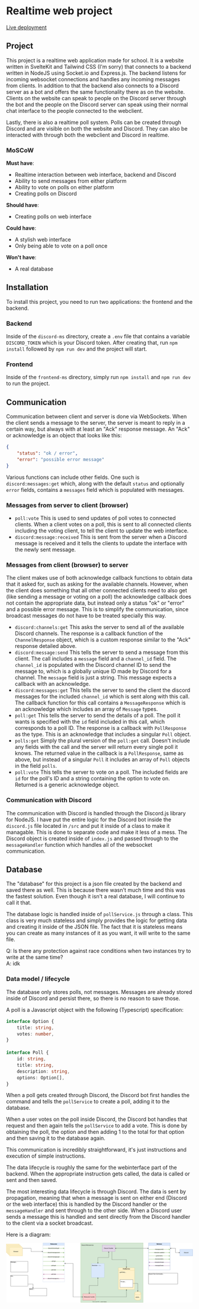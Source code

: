 # Realtime web project

[Live deployment](https://rtw.home.dutchellie.nl)

## Project

This project is a realtime web application made for school.
It is a website written in SvelteKit and Tailwind CSS (I'm sorry) that connects to a backend written in NodeJS using Socket.io and Express.js.
The backend listens for incoming websocket connections and handles any incoming messages from clients.
In addition to that the backend also connects to a Discord server as a bot and offers the same functionality there as on the website.
Clients on the website can speak to people on the Discord server through the bot and the people on the Discord server can speak using their normal chat interface to the people connected to the webclient.

Lastly, there is also a realtime poll system.
Polls can be created through Discord and are visible on both the website and Discord.
They can also be interacted with through both the webclient and Discord in realtime.

### MoSCoW

**Must have**:
* Realtime interaction between web interface, backend and Discord
* Ability to send messages from either platform
* Ability to vote on polls on either platform
* Creating polls on Discord

**Should have**:
* Creating polls on web interface

**Could have**:
* A stylish web interface
* Only being able to vote on a poll once

**Won't have**:
* A real database


## Installation

To install this project, you need to run two applications: the frontend and the backend.

### Backend

Inside of the `discord-ms` directory, create a `.env` file that contains a variable `DISCORD_TOKEN` which is your Discord token.
After creating that, run `npm install` followed by `npm run dev` and the project will start.

### Frontend

Inside of the `frontend-ms` directory, simply run `npm install` and `npm run dev` to run the project.

## Communication

Communication between client and server is done via WebSockets.
When the client sends a message to the server, the server is meant to reply in a certain way, but always with at least an "Ack" response message.
An "Ack" or acknowledge is an object that looks like this:

```json
{
	"status": "ok / error",
	"error": "possible error message"
}
```

Various functions can include other fields.
One such is `discord:messages:get` which, along with the default `status` and optionally `error` fields, contains a `messages` field which is populated with messages.

### Messages from server to client (browser)

* `poll:vote`
	This is used to send updates of poll votes to connected clients.
	When a client votes on a poll, this is sent to all connected clients including the voting client, to tell the client to update the web interface.
* `discord:message:received`
	This is sent from the server when a Discord message is received and it tells the clients to update the interface with the newly sent message.
  
### Messages from client (browser) to server

The client makes use of both acknowledge callback functions to obtain data that it asked for, such as asking for the available channels.
However, when the client does something that all other connected clients need to also get (like sending a message or voting on a poll) the acknowledge callback does not contain the appropriate data, but instead only a status "ok" or "error" and a possible error message.
This is to simplify the communication, since broadcast messages do not have to be treated specially this way.

* `discord:channels:get`
	This asks the server to send all of the available Discord channels.
	The response is a callback function of the `ChannelResponse` object, which is a custom response similar to the "Ack" response detailed above.
* `discord:message:send`
  This tells the server to send a message from this client.
	The call includes a `message` field and a `channel_id` field.
	The `channel_id` is populated with the Discord channel ID to send the message to, which is a globally unique ID made by Discord for a channel.
	The `message` field is just a string.
	This message expects a callback with an acknowledge.
* `discord:messages:get`
  This tells the server to send the client the discord messages for the included `channel_id` which is sent along with this call.
	The callback function for this call contains a `MessageResponse` which is an acknowledge which includes an array of `Message` types.
* `poll:get`
  This tells the server to send the details of a poll.
	The poll it wants is specified with the `id` field included in this call, which corresponds to a poll ID.
	The response is a callback with `PollResponse` as the type.
	This is an acknowledge that includes a singular `Poll` object.
* `polls:get`
  Simply the plural version of the `poll:get` call.
	Doesn't include any fields with the call and the server will return every single poll it knows.
	The returned value in the callback is a `PollResponse`, same as above, but instead of a singular `Poll` it includes an array of `Poll` objects in the field `polls`.
* `poll:vote`
  This tells the server to vote on a poll.
	The included fields are `id` for the poll's ID and a string containing the option to vote on.
	Returned is a generic acknowledge object.

### Communication with Discord

The communication with Discord is handled through the Discord.js library for NodeJS.
I have put the entire logic for the Discord bot inside the `discord.js` file located in `/src` and put it inside of a class to make it managable.
This is done to separate code and make it less of a mess.
The Discord object is created inside of `index.js` and passed through to the `messageHandler` function which handles all of the websocket communication.

## Database

The "database" for this project is a json file created by the backend and saved there as well.
This is because there wasn't much time and this was the fastest solution.
Even though it isn't a real database, I will continue to call it that.

The database logic is handled inside of `pollService.js` through a class.
This class is very much stateless and simply provides the logic for getting data and creating it inside of the JSON file.
The fact that it is stateless means you can create as many instances of it as you want, it will write to the same file.

Q: Is there any protection against race conditions when two instances try to write at the same time?  
A: idk

### Data model / lifecycle

The database only stores polls, not messages.
Messages are already stored inside of Discord and persist there, so there is no reason to save those.

A poll is a Javascript object with the following (Typescript) specification:

```ts
interface Option {
	title: string,
	votes: number,
}

interface Poll {
	id: string,
	title: string,
	description: string,
	options: Option[],
}
```

When a poll gets created through Discord, the Discord bot first handles the command and tells the `pollService` to create a poll, adding it to the database.

When a user votes on the poll inside Discord, the Discord bot handles that request and then again tells the `pollService` to add a vote.
This is done by obtaining the poll, the option and then adding 1 to the total for that option and then saving it to the database again.

This communication is incredibly straightforward, it's just instructions and execution of simple instructions.

The data lifecycle is roughly the same for the webinterface part of the backend.
When the appropriate instruction gets called, the data is called or sent and then saved.

The most interesting data lifecycle is through Discord.
The data is sent by propagation, meaning that when a message is sent on either end (Discord or the web interface) this is handled by the Discord handler or the `messageHandler` and sent through to the other side.
When a Discord user sends a message this is handled and sent directly from the Discord handler to the client via a socket broadcast.

Here is a diagram:

![diagram](/diagram.svg)
